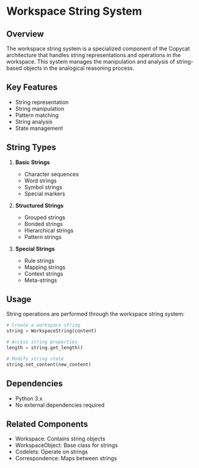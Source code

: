 # Workspace String System

## Overview
The workspace string system is a specialized component of the Copycat architecture that handles string representations and operations in the workspace. This system manages the manipulation and analysis of string-based objects in the analogical reasoning process.

## Key Features
- String representation
- String manipulation
- Pattern matching
- String analysis
- State management

## String Types
1. **Basic Strings**
   - Character sequences
   - Word strings
   - Symbol strings
   - Special markers

2. **Structured Strings**
   - Grouped strings
   - Bonded strings
   - Hierarchical strings
   - Pattern strings

3. **Special Strings**
   - Rule strings
   - Mapping strings
   - Context strings
   - Meta-strings

## Usage
String operations are performed through the workspace string system:

```python
# Create a workspace string
string = WorkspaceString(content)

# Access string properties
length = string.get_length()

# Modify string state
string.set_content(new_content)
```

## Dependencies
- Python 3.x
- No external dependencies required

## Related Components
- Workspace: Contains string objects
- WorkspaceObject: Base class for strings
- Codelets: Operate on strings
- Correspondence: Maps between strings 